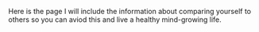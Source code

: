 Here is the page I will include the information about comparing yourself to others so you can aviod this and live a healthy mind-growing life.